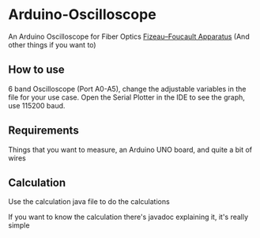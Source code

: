 # Arduino-Oscilloscope
An Arduino Oscilloscope for Fiber Optics [Fizeau–Foucault Apparatus](https://en.wikipedia.org/wiki/Fizeau%E2%80%93Foucault_apparatus?wprov=sfti1) (And other things if you want to)

## How to use
6 band Oscilloscope (Port A0-A5), change the adjustable variables in the file for your use case.
Open the Serial Plotter in the IDE to see the graph, use 115200 baud.

## Requirements
Things that you want to measure, an Arduino UNO board, and quite a bit of wires

## Calculation
Use the calculation java file to do the calculations

If you want to know the calculation there's javadoc explaining it, it's really simple

